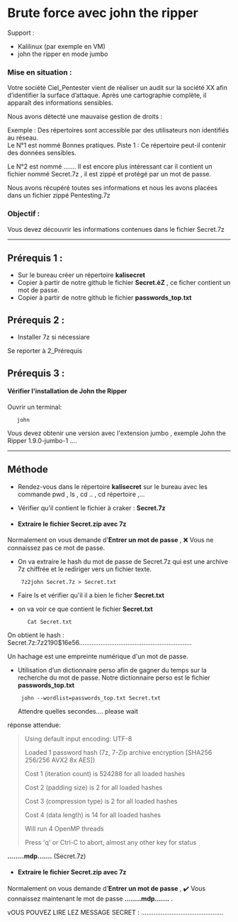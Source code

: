# Brute force avec john the ripper

Support : 

* Kalilinux (par exemple en VM)
*  john the ripper en mode jumbo

### Mise en situation :
Votre société Ciel_Pentester vient de réaliser un audit sur la société XX afin d’identifier la surface d’attaque. Après une cartographie complète, il apparaît des informations sensibles. 

Nous avons détecté une mauvaise gestion de droits :

Exemple : Des répertoires sont accessible par des utilisateurs non identifiés au réseau.  
Le N°1 est nommé Bonnes pratiques.  Piste 1 : Ce répertoire peut-il contenir des données sensibles. 

Le N°2 est nommé …….  Il est encore plus intéressant car il contient un fichier nommé Secret.7z , il est  zippé et protégé par un mot de passe.

Nous avons récupéré toutes ses informations et nous les avons placées dans un fichier zippé Pentesting.7z

### Objectif :
Vous devez découvrir les informations contenues dans le fichier Secret.7z

-----

## Prérequis 1 :
* Sur le bureau créer un répertoire **kalisecret**
* Copier à partir de notre github le fichier **Secret.èZ** ,  ce ficher contient un mot de passe.
* Copier à partir de notre github le fichier **passwords_top.txt**

## Prérequis 2 :

* Installer 7z si nécessiare
  
Se reporter à 2_Prérequis


## Prérequis 3 :

#### Vérifier l'installation de **John the Ripper**

Ouvrir un terminal:

       john

Vous devez obtenir une version avec l'extension jumbo , exemple John the Ripper 1.9.0-jumbo-1 ....

-----

## Méthode

* Rendez-vous dans le répertoire **kalisecret** sur le bureau avec les commande pwd , ls , cd .. , cd répertoire ,...

* Vérifier qu'il contient le fichier à craker : **Secret.7z**

* #### Extraire le fichier **Secret.zip** avec **7z**

Normalement on vous demande d'**Entrer un mot de passe** , ❌ Vous ne connaissez pas ce mot de passe.

* On va extraire le hash du mot de passe de Secret.7z qui est une archive 7z chiffrée et le rediriger vers un fichier texte.

       7z2john Secret.7z > Secret.txt

* Faire ls et vérifier qu'il il a bien le ficher **Secret.txt**

* on va voir ce que contient le fichier **Secret.txt**

         Cat Secret.txt

On obtient le hash  : Secret.7z:$7z$2$19$0$$16$e56...............................................................

Un hachage est une empreinte numérique d'un mot de passe.

* Utilisation d’un dictionnaire perso afin de gagner du temps sur la recherche du mot de passe. Notre dictionnaire perso est le fichier **passwords_top.txt**

       john --wordlist=passwords_top.txt Secret.txt

  Attendre quelles secondes.... please wait

réponse attendue:
>
> Using default input encoding: UTF-8
>
> Loaded 1 password hash (7z, 7-Zip archive encryption [SHA256 256/256 AVX2 8x AES])
>
> Cost 1 (iteration count) is 524288 for all loaded hashes
>
> Cost 2 (padding size) is 2 for all loaded hashes
>
> Cost 3 (compression type) is 2 for all loaded hashes
>
> Cost 4 (data length) is 14 for all loaded hashes
>
> Will run 4 OpenMP threads
>
> Press 'q' or Ctrl-C to abort, almost any other key for status

**........mdp.......**               (Secret.7z)   


* #### Extraire le fichier **Secret.zip** avec **7z**

Normalement on vous demande d'**Entrer un mot de passe** , ✔️ Vous connaissez maintenant le mot de passe **........mdp.......**   .

vOUS POUVEZ LIRE LEZ MESSAGE SECRET : ..............................................
